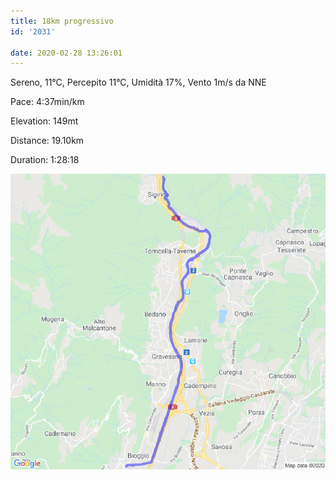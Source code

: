 ```yaml
---
title: 18km progressivo
id: '2031'

date: 2020-02-28 13:26:01
---
```


Sereno, 11°C, Percepito 11°C, Umidità 17%, Vento 1m/s da NNE

Pace: 4:37min/km

Elevation: 149mt

Distance: 19.10km

Duration: 1:28:18

![image](/images/2021/08/20200228-activity-map.png)
